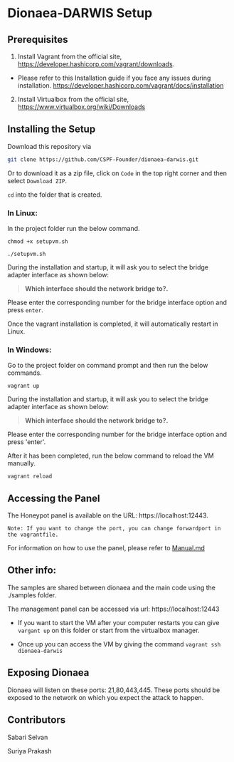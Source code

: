 # Dionaea-DARWIS Setup

## Prerequisites

1. Install Vagrant from the official site, https://developer.hashicorp.com/vagrant/downloads. 

- Please refer to this Installation guide if you face any issues during installation. https://developer.hashicorp.com/vagrant/docs/installation

2. Install Virtualbox from the official site, https://www.virtualbox.org/wiki/Downloads

## Installing the Setup

Download this repository via

```bash
git clone https://github.com/CSPF-Founder/dionaea-darwis.git
```
Or to download it as a zip file, click on `Code` in the top right corner and then select `Download ZIP`.

`cd` into the folder that is created.

### In Linux:

In the project folder run the below command.

```
chmod +x setupvm.sh

./setupvm.sh
```
During the installation and startup, it will ask you to select the bridge adapter interface as shown below:

> **Which interface should the network bridge to?.**

Please enter the corresponding number for the bridge interface option and press `enter`.

Once the vagrant installation is completed, it will automatically restart in Linux. 

### In Windows:

Go to the project folder on command prompt and then run the below commands.

```
vagrant up
```

During the installation and startup, it will ask you to select the bridge adapter interface as shown below:

> **Which interface should the network bridge to?.**

Please enter the corresponding number for the bridge interface option and press 'enter'.

After it has been completed, run the below command to reload the VM manually.

```
vagrant reload
```

## Accessing the Panel

The Honeypot panel is available on the URL: https://localhost:12443.

```
Note: If you want to change the port, you can change forwardport in the vagrantfile.
```

For information on how to use the panel, please refer to [Manual.md](Manual.md)

## Other info:

The samples are shared between dionaea and the main code using the ./samples folder.

The management panel can be accessed via url: https://localhost:12443

- If you want to start the VM after your computer restarts you can give `vargant up` on this folder or start from the virtualbox manager. 

- Once up you can access the VM by giving the command `vagrant ssh dionaea-darwis`


## Exposing Dionaea

Dionaea will listen on these ports: 21,80,443,445. These ports should be exposed to the network on which you expect the attack to happen.


## Contributors

Sabari Selvan

Suriya Prakash
